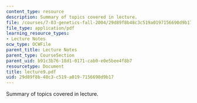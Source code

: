 ```yaml
---
content_type: resource
description: Summary of topics covered in lecture.
file: /courses/7-03-genetics-fall-2004/29d89f8b48c3c519a0197156690d9b17_lecture9.pdf
file_type: application/pdf
learning_resource_types:
- Lecture Notes
ocw_type: OCWFile
parent_title: Lecture Notes
parent_type: CourseSection
parent_uid: b91c3b76-18d1-0171-cab0-e0e5bee4f8b7
resourcetype: Document
title: lecture9.pdf
uid: 29d89f8b-48c3-c519-a019-7156690d9b17
---
```

Summary of topics covered in lecture.


